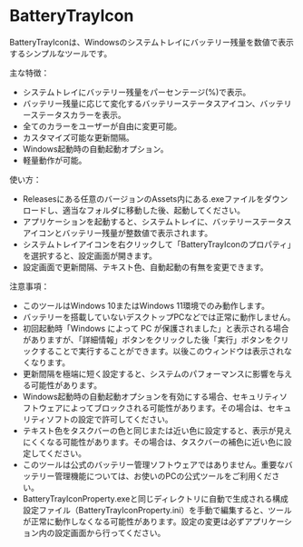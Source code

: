 # BatteryTrayIcon
BatteryTrayIconは、Windowsのシステムトレイにバッテリー残量を数値で表示するシンプルなツールです。

主な特徴：
- システムトレイにバッテリー残量をパーセンテージ(%)で表示。
- バッテリー残量に応じて変化するバッテリーステータスアイコン、バッテリーステータスカラーを表示。
- 全てのカラーをユーザーが自由に変更可能。
- カスタマイズ可能な更新間隔。
- Windows起動時の自動起動オプション。
- 軽量動作が可能。

使い方：
- Releasesにある任意のバージョンのAssets内にある.exeファイルをダウンロードし、適当なフォルダに移動した後、起動してください。
- アプリケーションを起動すると、システムトレイに、バッテリーステータスアイコンとバッテリー残量が整数値で表示されます。
- システムトレイアイコンを右クリックして「BatteryTrayIconのプロパティ」を選択すると、設定画面が開きます。
- 設定画面で更新間隔、テキスト色、自動起動の有無を変更できます。

注意事項：
- このツールはWindows 10またはWindows 11環境でのみ動作します。
- バッテリーを搭載していないデスクトップPCなどでは正常に動作しません。
- 初回起動時「Windows によって PC が保護されました」と表示される場合がありますが、「詳細情報」ボタンをクリックした後「実行」ボタンをクリックすることで実行することができます。以後このウィンドウは表示されなくなります。
- 更新間隔を極端に短く設定すると、システムのパフォーマンスに影響を与える可能性があります。
- Windows起動時の自動起動オプションを有効にする場合、セキュリティソフトウェアによってブロックされる可能性があります。その場合は、セキュリティソフトの設定で許可してください。
- テキスト色をタスクバーの色と同じまたは近い色に設定すると、表示が見えにくくなる可能性があります。その場合は、タスクバーの補色に近い色に設定してください。
- このツールは公式のバッテリー管理ソフトウェアではありません。重要なバッテリー管理機能については、お使いのPCの公式ツールをご利用ください。
- BatteryTrayIconProperty.exeと同じディレクトリに自動で生成される構成設定ファイル（BatteryTrayIconProperty.ini）を手動で編集すると、ツールが正常に動作しなくなる可能性があります。設定の変更は必ずアプリケーション内の設定画面から行ってください。
